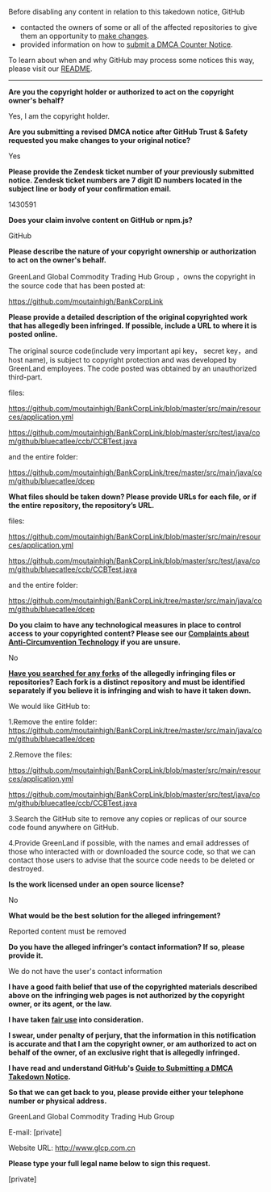 Before disabling any content in relation to this takedown notice, GitHub
- contacted the owners of some or all of the affected repositories to give them an opportunity to [make changes](https://docs.github.com/en/github/site-policy/dmca-takedown-policy#a-how-does-this-actually-work).
- provided information on how to [submit a DMCA Counter Notice](https://docs.github.com/en/articles/guide-to-submitting-a-dmca-counter-notice).

To learn about when and why GitHub may process some notices this way, please visit our [README](https://github.com/github/dmca/blob/master/README.md#anatomy-of-a-takedown-notice).

---

**Are you the copyright holder or authorized to act on the copyright owner's behalf?**

Yes, I am the copyright holder.

**Are you submitting a revised DMCA notice after GitHub Trust & Safety requested you make changes to your original notice?**

Yes

**Please provide the Zendesk ticket number of your previously submitted notice. Zendesk ticket numbers are 7 digit ID numbers located in the subject line or body of your confirmation email.**

1430591

**Does your claim involve content on GitHub or npm.js?**

GitHub

**Please describe the nature of your copyright ownership or authorization to act on the owner's behalf.**

GreenLand Global Commodity Trading Hub Group ，owns the copyright in the source code that has been posted at:

https://github.com/moutainhigh/BankCorpLink

**Please provide a detailed description of the original copyrighted work that has allegedly been infringed. If possible, include a URL to where it is posted online.**

The original source code(include very important api key， secret key，and host name), is subject to copyright protection and was developed by GreenLand employees. The code posted was obtained by an unauthorized third-part.

files:

https://github.com/moutainhigh/BankCorpLink/blob/master/src/main/resources/application.yml

https://github.com/moutainhigh/BankCorpLink/blob/master/src/test/java/com/github/bluecatlee/ccb/CCBTest.java

and the entire folder:

https://github.com/moutainhigh/BankCorpLink/tree/master/src/main/java/com/github/bluecatlee/dcep

**What files should be taken down? Please provide URLs for each file, or if the entire repository, the repository’s URL.**

files:

https://github.com/moutainhigh/BankCorpLink/blob/master/src/main/resources/application.yml

https://github.com/moutainhigh/BankCorpLink/blob/master/src/test/java/com/github/bluecatlee/ccb/CCBTest.java

and the entire folder:

https://github.com/moutainhigh/BankCorpLink/tree/master/src/main/java/com/github/bluecatlee/dcep

**Do you claim to have any technological measures in place to control access to your copyrighted content? Please see our <a href="https://docs.github.com/articles/guide-to-submitting-a-dmca-takedown-notice#complaints-about-anti-circumvention-technology">Complaints about Anti-Circumvention Technology</a> if you are unsure.**

No

**<a href="https://docs.github.com/articles/dmca-takedown-policy#b-what-about-forks-or-whats-a-fork">Have you searched for any forks</a> of the allegedly infringing files or repositories? Each fork is a distinct repository and must be identified separately if you believe it is infringing and wish to have it taken down.**

We would like GitHub to:

1.Remove the entire folder: https://github.com/moutainhigh/BankCorpLink/tree/master/src/main/java/com/github/bluecatlee/dcep

2.Remove the files:

https://github.com/moutainhigh/BankCorpLink/blob/master/src/main/resources/application.yml

https://github.com/moutainhigh/BankCorpLink/blob/master/src/test/java/com/github/bluecatlee/ccb/CCBTest.java

3.Search the GitHub site to remove any copies or replicas of our source code found anywhere on GitHub.

4.Provide GreenLand if possible, with the names and email addresses of those who interacted with or downloaded the source code, so that we can contact those users to advise that the source code needs to be deleted or destroyed.

**Is the work licensed under an open source license?**

No

**What would be the best solution for the alleged infringement?**

Reported content must be removed

**Do you have the alleged infringer’s contact information? If so, please provide it.**

We do not have the user's contact information

**I have a good faith belief that use of the copyrighted materials described above on the infringing web pages is not authorized by the copyright owner, or its agent, or the law.**

**I have taken <a href="https://www.lumendatabase.org/topics/22">fair use</a> into consideration.**

**I swear, under penalty of perjury, that the information in this notification is accurate and that I am the copyright owner, or am authorized to act on behalf of the owner, of an exclusive right that is allegedly infringed.**

**I have read and understand GitHub's <a href="https://docs.github.com/articles/guide-to-submitting-a-dmca-takedown-notice/">Guide to Submitting a DMCA Takedown Notice</a>.**

**So that we can get back to you, please provide either your telephone number or physical address.**

GreenLand Global Commodity Trading Hub Group

E-mail: [private]

Website URL: http://www.glcp.com.cn

**Please type your full legal name below to sign this request.**

[private]
